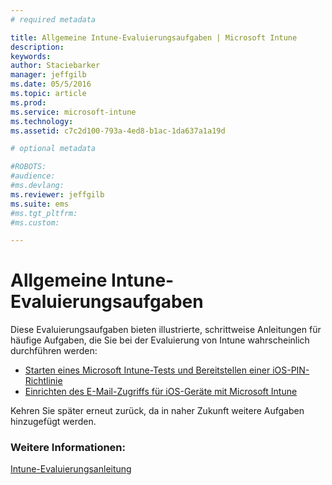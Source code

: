```yaml
---
# required metadata

title: Allgemeine Intune-Evaluierungsaufgaben | Microsoft Intune
description:
keywords:
author: Staciebarker
manager: jeffgilb
ms.date: 05/5/2016
ms.topic: article
ms.prod:
ms.service: microsoft-intune
ms.technology:
ms.assetid: c7c2d100-793a-4ed8-b1ac-1da637a1a19d

# optional metadata

#ROBOTS:
#audience:
#ms.devlang:
ms.reviewer: jeffgilb
ms.suite: ems
#ms.tgt_pltfrm:
#ms.custom:

---
```



# Allgemeine Intune-Evaluierungsaufgaben

Diese Evaluierungsaufgaben bieten illustrierte, schrittweise Anleitungen für häufige Aufgaben, die Sie bei der Evaluierung von Intune wahrscheinlich durchführen werden:

- [Starten eines Microsoft Intune-Tests und Bereitstellen einer iOS-PIN-Richtlinie](start-a-microsoft-intune-trial-and-deploy-ios-pin-policy.md)
- [Einrichten des E-Mail-Zugriffs für iOS-Geräte mit Microsoft Intune](set-up-email-access-for-ios-devices-using-microsoft-intune.md)

Kehren Sie später erneut zurück, da in naher Zukunft weitere Aufgaben hinzugefügt werden.

### Weitere Informationen:
[Intune-Evaluierungsanleitung](get-started-with-a-30-day-trial-of-microsoft-intune.md)


<!--HONumber=May16_HO1-->


